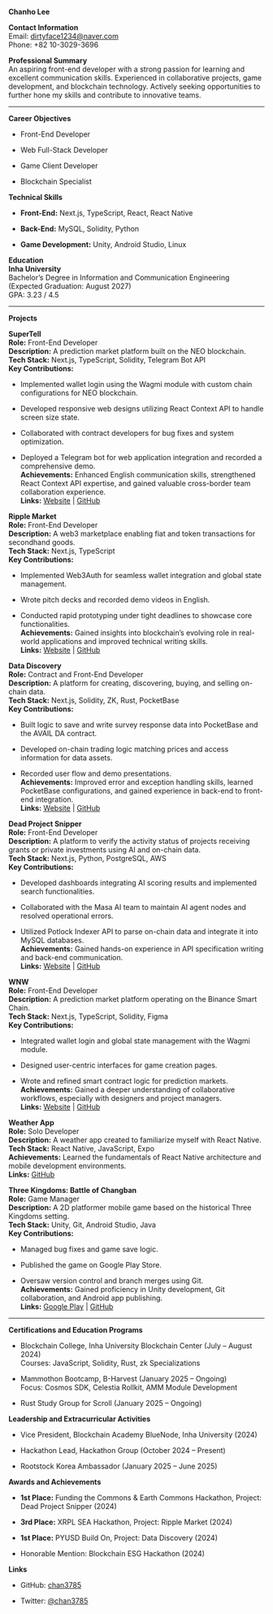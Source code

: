 **Chanho Lee**

**Contact Information**  
Email: dirtyface1234@naver.com  
Phone: +82 10-3029-3696

**Professional Summary**  
An aspiring front-end developer with a strong passion for learning and excellent communication skills. Experienced in collaborative projects, game development, and blockchain technology. Actively seeking opportunities to further hone my skills and contribute to innovative teams.

---

**Career Objectives**

- Front-End Developer
    
- Web Full-Stack Developer
    
- Game Client Developer
    
- Blockchain Specialist
    

**Technical Skills**

- **Front-End:** Next.js, TypeScript, React, React Native
    
- **Back-End:** MySQL, Solidity, Python
    
- **Game Development:** Unity, Android Studio, Linux
    

**Education**  
**Inha University**  
Bachelor’s Degree in Information and Communication Engineering (Expected Graduation: August 2027)  
GPA: 3.23 / 4.5

---

**Projects**

**SuperTell**  
**Role:** Front-End Developer  
**Description:** A prediction market platform built on the NEO blockchain.  
**Tech Stack:** Next.js, TypeScript, Solidity, Telegram Bot API  
**Key Contributions:**

- Implemented wallet login using the Wagmi module with custom chain configurations for NEO blockchain.
    
- Developed responsive web designs utilizing React Context API to handle screen size state.
    
- Collaborated with contract developers for bug fixes and system optimization.
    
- Deployed a Telegram bot for web application integration and recorded a comprehensive demo.  
    **Achievements:** Enhanced English communication skills, strengthened React Context API expertise, and gained valuable cross-border team collaboration experience.  
    **Links:** [Website](https://supertell.vercel.app) | [GitHub](https://github.com/chan3785/supertell.git)
    

**Ripple Market**  
**Role:** Front-End Developer  
**Description:** A web3 marketplace enabling fiat and token transactions for secondhand goods.  
**Tech Stack:** Next.js, TypeScript  
**Key Contributions:**

- Implemented Web3Auth for seamless wallet integration and global state management.
    
- Wrote pitch decks and recorded demo videos in English.
    
- Conducted rapid prototyping under tight deadlines to showcase core functionalities.  
    **Achievements:** Gained insights into blockchain’s evolving role in real-world applications and improved technical writing skills.  
    **Links:** [Website](https://ripplemarket-chan3785s-projects.vercel.app) | [GitHub](https://github.com/chan3785/ripplemarket.git)
    

**Data Discovery**  
**Role:** Contract and Front-End Developer  
**Description:** A platform for creating, discovering, buying, and selling on-chain data.  
**Tech Stack:** Next.js, Solidity, ZK, Rust, PocketBase  
**Key Contributions:**

- Built logic to save and write survey response data into PocketBase and the AVAIL DA contract.
    
- Developed on-chain trading logic matching prices and access information for data assets.
    
- Recorded user flow and demo presentations.  
    **Achievements:** Improved error and exception handling skills, learned PocketBase configurations, and gained experience in back-end to front-end integration.  
    **Links:** [Website](https://datadiscovery.online) | [GitHub](https://github.com/hackathemy/datadiscovery.git)
    

**Dead Project Snipper**  
**Role:** Front-End Developer  
**Description:** A platform to verify the activity status of projects receiving grants or private investments using AI and on-chain data.  
**Tech Stack:** Next.js, Python, PostgreSQL, AWS  
**Key Contributions:**

- Developed dashboards integrating AI scoring results and implemented search functionalities.
    
- Collaborated with the Masa AI team to maintain AI agent nodes and resolved operational errors.
    
- Utilized Potlock Indexer API to parse on-chain data and integrate it into MySQL databases.  
    **Achievements:** Gained hands-on experience in API specification writing and back-end communication.  
    **Links:** [Website](https://deadprojectsnipper.vercel.app) | [GitHub](https://github.com/chan3785/deadprojectsnipper.git)
    

**WNW**  
**Role:** Front-End Developer  
**Description:** A prediction market platform operating on the Binance Smart Chain.  
**Tech Stack:** Next.js, TypeScript, Solidity, Figma  
**Key Contributions:**

- Integrated wallet login and global state management with the Wagmi module.
    
- Designed user-centric interfaces for game creation pages.
    
- Wrote and refined smart contract logic for prediction markets.  
    **Achievements:** Gained a deeper understanding of collaborative workflows, especially with designers and project managers.  
    **Links:** [Website](https://bnb-wnw.online) | [GitHub](https://github.com/chan3785/wnw.git)
    

**Weather App**  
**Role:** Solo Developer  
**Description:** A weather app created to familiarize myself with React Native.  
**Tech Stack:** React Native, JavaScript, Expo  
**Achievements:** Learned the fundamentals of React Native architecture and mobile development environments.  
**Links:** [GitHub](https://github.com/chan3785/RNWeather.git)

**Three Kingdoms: Battle of Changban**  
**Role:** Game Manager  
**Description:** A 2D platformer mobile game based on the historical Three Kingdoms setting.  
**Tech Stack:** Unity, Git, Android Studio, Java  
**Key Contributions:**

- Managed bug fixes and game save logic.
    
- Published the game on Google Play Store.
    
- Oversaw version control and branch merges using Git.  
    **Achievements:** Gained proficiency in Unity development, Git collaboration, and Android app publishing.  
    **Links:** [Google Play](https://play.google.com/store/apps/details?id=com.IGDCTeam6.JangPanPa) | [GitHub](https://github.com/chan3785/JangpanpaUnite.git)
    

---

**Certifications and Education Programs**

- Blockchain College, Inha University Blockchain Center (July – August 2024)  
    Courses: JavaScript, Solidity, Rust, zk Specializations
    
- Mammothon Bootcamp, B-Harvest (January 2025 – Ongoing)  
    Focus: Cosmos SDK, Celestia Rollkit, AMM Module Development
    
- Rust Study Group for Scroll (January 2025 – Ongoing)
    

**Leadership and Extracurricular Activities**

- Vice President, Blockchain Academy BlueNode, Inha University (2024)
    
- Hackathon Lead, Hackathon Group (October 2024 – Present)
    
- Rootstock Korea Ambassador (January 2025 – June 2025)
    

**Awards and Achievements**

- **1st Place:** Funding the Commons & Earth Commons Hackathon, Project: Dead Project Snipper (2024)
    
- **3rd Place:** XRPL SEA Hackathon, Project: Ripple Market (2024)
    
- **1st Place:** PYUSD Build On, Project: Data Discovery (2024)
    
- Honorable Mention: Blockchain ESG Hackathon (2024)
    

**Links**

- GitHub: [chan3785](https://github.com/chan3785)
    
- Twitter: [@chan3785](https://x.com/chan3785)